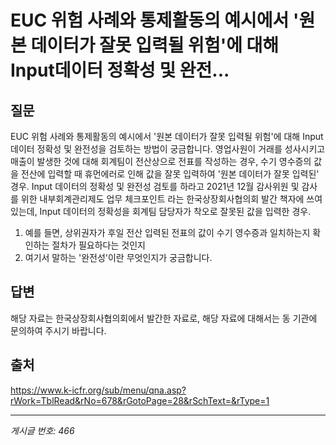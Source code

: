 # EUC 위험 사례와 통제활동의 예시에서 '원본 데이터가 잘못 입력될 위험'에 대해 Input데이터 정확성 및 완전...

## 질문
EUC 위험 사례와 통제활동의 예시에서 '원본 데이터가 잘못 입력될 위험'에 대해
Input데이터 정확성 및 완전성을 검토하는 방법이 궁금합니다.
영업사원이 거래를 성사시키고 매출이 발생한 것에 대해
회계팀이 전산상으로 전표를 작성하는 경우, 수기 영수증의 값을 전산에 입력할 때
휴먼에러로 인해 값을 잘못 입력하여 '원본 데이터가 잘못 입력된' 경우.
Input 데이터의 정확성 및 완전성 검토를 하라고
2021년 12월 감사위원 및 감사를 위한 내부회계관리제도 업무 체크포인트 라는 한국상장회사협의회 발간 책자에 쓰여있는데,
Input 데이터의 정확성을 회계팀 담당자가 착오로 잘못된 값을 입력한 경우.
1. 예를 들면, 상위권자가 후일 전산 입력된 전표의 값이 수기 영수증과 일치하는지 확인하는 절차가 필요하다는 것인지
2. 여기서 말하는 '완전성'이란 무엇인지가 궁금합니다.

## 답변
해당 자료는 한국상장회사협의회에서 발간한 자료로, 해당 자료에 대해서는 동 기관에 문의하여 주시기 바랍니다.

## 출처
https://www.k-icfr.org/sub/menu/qna.asp?rWork=TblRead&rNo=678&rGotoPage=28&rSchText=&rType=1

---
*게시글 번호: 466*
